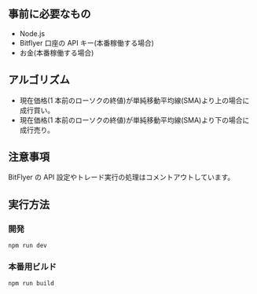 ## 事前に必要なもの

- Node.js
- Bitflyer 口座の API キー(本番稼働する場合)
- お金(本番稼働する場合)

## アルゴリズム

- 現在価格(1 本前のローソクの終値)が単純移動平均線(SMA)より上の場合に成行買い。
- 現在価格(1 本前のローソクの終値)が単純移動平均線(SMA)より下の場合に成行売り。

## 注意事項

BitFlyer の API 設定やトレード実行の処理はコメントアウトしています。

## 実行方法

### 開発

```
npm run dev
```

### 本番用ビルド

```
npm run build
```
